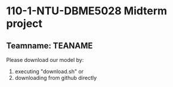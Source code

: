 # 110-1-NTU-DBME5028 Midterm project 
## Teamname: TEANAME
Please download our model by:
1. executing "download.sh" or
2. downloading from github directly
